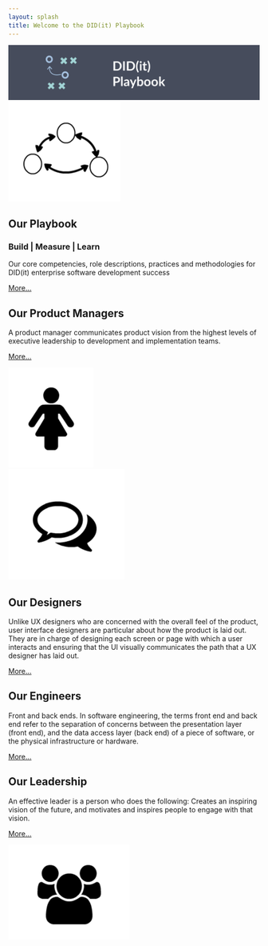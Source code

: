 ```yaml
---
layout: splash
title: Welcome to the DID(it) Playbook
---
```

<div class="Body-Container">
<div class="hero-image">
<img src="images/playbook-hero.png" class="img-fluid" alt="Responsive image">
<!-- <div class="splash-caret bounce">
  <a class="maincontent-anchor" id="top" href="#MainContent"><i class="fas fa-caret-down"></i></a>
  </div> -->
</div>
<!-- <section class="hero">
<div class="splash-caret bounce">
  <a class="maincontent-anchor" id="top" href="#MainContent"><i class="fas fa-caret-down"></i></a>
  </div>
</section>
-->

<!--
<div class="splash-screen">
  <img class="splash" src="images/didit_background.svg"/>
  <div class="splash-caret bounce">
  <a class="maincontent-anchor" id="top" href="#MainContent"><i class="fas fa-caret-down"></i></a>
  </div>
</div> -->

<div class="mainBodyContent" id="MainContent">
<div class="our-playbook">
  <div class="row">
    <div class="col-md-3">
      <img src="images/ourplaybookgraphic.png"/>
    </div>
    <div class="col-md-9">
      <h2> Our Playbook </h2>
      <h3>Build | Measure | Learn</h3>
      <p> Our core competencies, role descriptions, practices and methodologies for DID(it) enterprise software development success </p>
      <p><a href="playbook">More...</a></p>
    </div>
  </div>
</div>
</div>
<div class="our-product-managers">
  <div class="row">
    <div class="col-md-9">
      <h2> Our Product Managers </h2>
      <p> A product manager communicates product vision from the highest levels of executive leadership to development and implementation teams. </p>
      <p><a href="product-management">More...</a></p>
    </div>
    <div class="col-md-3">
      <img src="images/ourproductmanagersgraphic.png"/>
    </div>
  </div>
</div>

<div class="our-designers">
  <div class="row">
    <div class="col-md-3">
      <img src="images/ourdesignersgraphic.png"/>
    </div>
    <div class="col-md-9">
      <h2> Our Designers </h2>
      <p> Unlike UX designers who are concerned with the overall feel of the product, user interface designers are particular about how the product is laid out. They are in charge of designing each screen or page with which a user interacts and ensuring that the UI visually communicates the path that a UX designer has laid out.</p>
      <p><a href="design">More...</a></p>
    </div>
  </div>
</div>

<div class="our-engineers">
  <h2>Our Engineers</h2>
  <p>Front and back ends. In software engineering, the terms front end and back end refer to the separation of concerns between the presentation layer (front end), and the data access layer (back end) of a piece of software, or the physical infrastructure or hardware.</p>
  <p><a href="engineering">More...</a></p>
</div>


<div class="leadership">
  <div class="row">
    <div class="col-md-9">
      <h2> Our Leadership </h2>
      <p> An effective leader is a person who does the following: Creates an inspiring vision of the future, and motivates and inspires people to engage with that vision. </p>
      <p><a href="leadership">More...</a></p>
    </div>
    <div class="col-md-3">
      <img src="images/leadershipgraphic.png"/>
    </div>
  </div>
</div>
</div>
